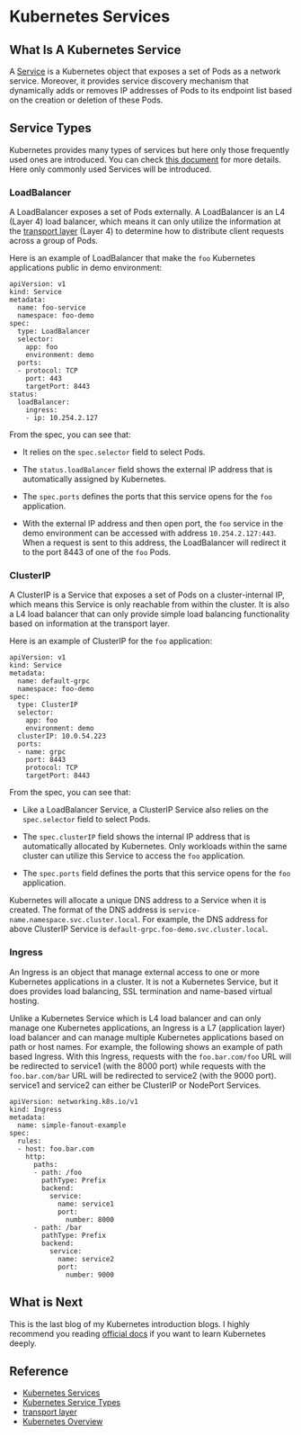 # Kubernetes Services

## What Is A Kubernetes Service

A [Service](https://kubernetes.io/docs/concepts/services-networking/service/) is a Kubernetes object that exposes a set of Pods as a network service. 
Moreover, it provides service discovery mechanism that dynamically adds or removes IP addresses of Pods to its endpoint list based on the creation or deletion of these Pods.

## Service Types

Kubernetes provides many types of services but here only those frequently used ones are introduced. 
You can check [this document](https://kubernetes.io/docs/concepts/services-networking/service/#publishing-services-service-types) for more details.
Here only commonly used Services will be introduced.

### LoadBalancer

A LoadBalancer exposes a set of Pods externally. A LoadBalancer is an L4 (Layer 4) load balancer, 
which means it can only utilize the information at the [transport layer](https://en.wikipedia.org/wiki/Transport_layer) (Layer 4) to determine how to distribute client requests across a group of Pods. 


Here is an example of LoadBalancer that make the `foo` Kubernetes applications public in demo environment:

```
apiVersion: v1
kind: Service
metadata:
  name: foo-service
  namespace: foo-demo
spec:
  type: LoadBalancer
  selector:
    app: foo
    environment: demo
  ports:
  - protocol: TCP
    port: 443
    targetPort: 8443
status:
  loadBalancer:
    ingress:
    - ip: 10.254.2.127
```

From the spec, you can see that:

* It relies on the `spec.selector` field to select Pods. 

* The `status.loadBalancer` field shows the external IP address that is automatically assigned by Kubernetes.

* The `spec.ports` defines the ports that this service opens for the `foo` application. 

* With the external IP address and then open port, the `foo` service in the demo environment can be accessed with address `10.254.2.127:443`. 
When a request is sent to this address, the LoadBalancer will redirect it to the port 8443 of one of the `foo` Pods. 

### ClusterIP

A ClusterIP is a Service that exposes a set of Pods on a cluster-internal IP, which means this Service is only reachable from within the cluster. 
It is also a L4 load balancer that can only provide simple load balancing functionality based on information at the transport layer.

Here is an example of ClusterIP for the `foo` application:

```
apiVersion: v1
kind: Service
metadata:
  name: default-grpc
  namespace: foo-demo
spec:
  type: ClusterIP
  selector:
    app: foo
    environment: demo
  clusterIP: 10.0.54.223
  ports:
  - name: grpc
    port: 8443
    protocol: TCP
    targetPort: 8443
```

From the spec, you can see that:

* Like a LoadBalancer Service, a ClusterIP Service also relies on the `spec.selector` field to select Pods. 

* The `spec.clusterIP` field shows the internal IP address that is automatically allocated by Kubernetes. 
Only workloads within the same cluster can utilize this Service to access the `foo` application.

* The `spec.ports` field defines the ports that this service opens for the `foo` application.


Kubernetes will allocate a unique DNS address to a Service when it is created. The format of the DNS address is `service-name.namespace.svc.cluster.local`. 
For example, the DNS address for above ClusterIP Service is `default-grpc.foo-demo.svc.cluster.local`. 

### Ingress

An Ingress is an object that manage external access to one or more Kubernetes applications in a cluster. 
It is not a Kubernetes Service, but it does provides load balancing, SSL termination and name-based virtual hosting. 

Unlike a Kubernetes Service which is L4 load balancer and can only manage one Kubernetes applications, 
an Ingress is a L7 (application layer) load balancer and can manage multiple Kubernetes applications based on path or host names. 
For example, the following shows an example of path based Ingress. 
With this Ingress, requests with the `foo.bar.com/foo` URL will be redirected to service1 (with the 8000 port) while 
requests with the `foo.bar.com/bar` URL will be redirected to service2 (with the 9000 port). service1 and service2 can either be ClusterIP or NodePort Services.

```
apiVersion: networking.k8s.io/v1
kind: Ingress
metadata:
  name: simple-fanout-example
spec:
  rules:
  - host: foo.bar.com
    http:
      paths:
      - path: /foo
        pathType: Prefix
        backend:
          service:
            name: service1
            port:
              number: 8000
      - path: /bar
        pathType: Prefix
        backend:
          service:
            name: service2
            port:
              number: 9000
```

## What is Next

This is the last blog of my Kubernetes introduction blogs. I highly recommend you reading [official docs](https://kubernetes.io/docs/concepts/overview/) if you want to learn Kubernetes deeply.

## Reference

- [Kubernetes Services](https://kubernetes.io/docs/concepts/services-networking/service/)
- [Kubernetes Service Types](https://kubernetes.io/docs/concepts/services-networking/service/#publishing-services-service-types)
- [transport layer](https://en.wikipedia.org/wiki/Transport_layer)
- [Kubernetes Overview](https://kubernetes.io/docs/concepts/overview/)
